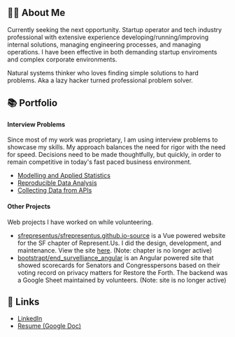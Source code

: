 ## 👨‍💻 About Me
Currently seeking the next opportunity. Startup operator and tech industry professional with extensive experience developing/running/improving internal solutions, managing engineering processes, and managing operations. I have been effective in both demanding startup enviroments and complex corporate environments.

Natural systems thinker who loves finding simple solutions to hard problems. Aka a lazy hacker turned professional problem solver.

## 📚 Portfolio
#### Interview Problems
Since most of my work was proprietary, I am using interview problems to showcase my skills. My approach balances the need for rigor with the need for speed. Decisions need to be made thoughtfully, but quickly, in order to remain competitive in today's fast paced business environment.
- [Modelling and Applied Statistics](https://docs.google.com/spreadsheets/d/1xt_NnPP7cAO-R5TThhlmlfa7mdHtxImy8thzjMHSwfU/edit?usp=sharing)
- [Reproducible Data Analysis](https://github.com/bootstrapt/clipboard-health-wbd-notebook/blob/main/pricing_wbd.ipynb)
- [Collecting Data from APIs](https://bootstrapt.github.io/safegraph-practice-problems/)

#### Other Projects
Web projects I have worked on while volunteering.
- [sfrepresentus/sfrepresentus.github.io-source](https://github.com/sfrepresentus/sfrepresentus.github.io-source) is a Vue powered website for the SF chapter of Represent.Us. I did the design, development, and maintenance. View the site [here](https://sfrepresentus.github.io/). (Note: chapter is no longer active)
- [bootstrapt/end_survelliance_angular](https://github.com/bootstrapt/end_survelliance_angular) is an Angular powered site that showed scorecards for Senators and Congresspersons based on their voting record on privacy matters for Restore the Forth. The backend was a Google Sheet maintained by volunteers. (Note: site is no longer active)

## 🔗 Links
- [LinkedIn](https://www.linkedin.com/in/nickolasturner/)
- [Resume (Google Doc)](https://docs.google.com/document/d/17Oe8Tab9zK4oKPVTXrHdub56eSGYvIIJHS_jAFRehu8/edit?usp=sharing)
